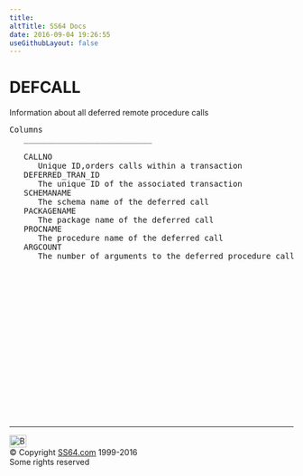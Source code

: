 ```yaml
---
title:
altTitle: SS64 Docs
date: 2016-09-04 19:26:55
useGithubLayout: false
---
```

<!-- #BeginLibraryItem "/Library/head_orad.lbi" --><!-- #EndLibraryItem --><h1>DEFCALL </h1><p> Information about all deferred remote procedure calls </p> 
 
<pre>Columns
   ___________________________
 
   CALLNO
      Unique ID,orders calls within a transaction
   DEFERRED_TRAN_ID
      The unique ID of the associated transaction
   SCHEMANAME
      The schema name of the deferred call
   PACKAGENAME
      The package name of the deferred call
   PROCNAME
      The procedure name of the deferred call
   ARGCOUNT
      The number of arguments to the deferred procedure call

</pre><!-- #BeginLibraryItem "/Library/foot_orad.lbi" --><p>
<!-- oracle-footer -->
<ins class="adsbygoogle" style="display:inline-block;width:300px;height:250px" data-ad-client="ca-pub-6140977852749469" data-ad-slot="4275490898"></ins>
<script>
(adsbygoogle = window.adsbygoogle || []).push({});
</script></p>
<hr>
<div id="bl" class="footer"><a href="DEFCALL.html#"><img src="../images/top.png" width="30" height="22" alt="Back to the Top"></a></div>
<div id="br" class="footer, tagline">© Copyright <a href="../index.html">SS64.com</a> 1999-2016<br>
Some rights reserved</div>
<!-- #EndLibraryItem -->

